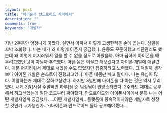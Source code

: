 ```yaml
---
layout: post
title: "아이폰과 안드로이드 사이에서"
description: ""
comments: true
keywords: "개발자"
---
```


 지난 2주동안 엄청나게 아팠다. 살면서 아파서 이렇게 고생한적은 손에 꼽는다. 삼일을 꼬박 조퇴했다. 나는 내가 왜 이렇게 아픈지 궁금했다.
운동도 꾸준히했고 식단관리도 했는데 왜 이렇게 어지러워서 일을 할 수 없을 정도로 아팠을까. 아마 급하게 아이폰을 배우려고했던 탓이 아닐까 추측했다.
아픈 몸은 이끌고 해보겠다고 아이폰 개발에 매달렸다. 매분 어지러워서 제대로 서있을 수도 없었지만 집중하려고 노력했다. 그 덕일까 생각보다 아이폰 개발은 순조로이 진행되고있다. 아픈 내몸만 빼고 말이다. 나는 욕심이 많다. 이왕하는거 제대로 잘하고싶었다. 하지만 3일만에 아이폰을 다 아는 것은 역시 무리였다. 내게 3일(사실 주말빼면 하루)을 준 팀장님이 원망스러웠다. 2주라도 재대로 공부해서 하고싶었는데 일단 코드부터 짜야했다. 안드로이드와 아이폰사이에서 문득 나는 어떤 개발자일까 궁금했다. ...어떤 개발자일까.. 플랫폼에 종속적이지않은 개발자로 성장할 것인가...(가능한가...?)아이폰과 안드로이드 둘다 공부해야겠다..
